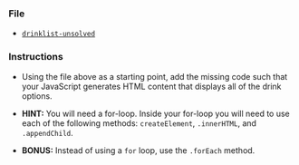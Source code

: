 ### File

* [`drinklist-unsolved`](Unsolved/drinklist-unsolved.html)

### Instructions

* Using the file above as a starting point, add the missing code such that your JavaScript generates HTML content that displays all of the drink options.

* **HINT:**  You will need a for-loop. Inside your for-loop you will need to use each of the following methods: `createElement`, `.innerHTML`, and `.appendChild`.

* **BONUS:** Instead of using a `for` loop, use the `.forEach` method.
